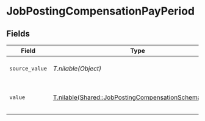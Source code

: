 # JobPostingCompensationPayPeriod


## Fields

| Field                                                                                                              | Type                                                                                                               | Required                                                                                                           | Description                                                                                                        | Example                                                                                                            |
| ------------------------------------------------------------------------------------------------------------------ | ------------------------------------------------------------------------------------------------------------------ | ------------------------------------------------------------------------------------------------------------------ | ------------------------------------------------------------------------------------------------------------------ | ------------------------------------------------------------------------------------------------------------------ |
| `source_value`                                                                                                     | *T.nilable(Object)*                                                                                                | :heavy_minus_sign:                                                                                                 | The source value of the pay period.                                                                                | Hour                                                                                                               |
| `value`                                                                                                            | [T.nilable(Shared::JobPostingCompensationSchemasValue)](../../models/shared/jobpostingcompensationschemasvalue.md) | :heavy_minus_sign:                                                                                                 | The pay period of the job postings.                                                                                | hour                                                                                                               |
